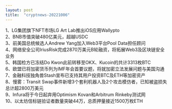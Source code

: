```yaml
---
layout: post
title:  "cryptnews-20221006"
---
```

1、LG集团旗下NFT市场LG Art Lab推出iOS应用Wallypto  
2、BNB市值突破480亿美元，超越USDC  
3、前美国总统候选人Andrew Yang加入Web3平台Pool Data担任顾问  
4、网络安全公司IriusRisk完成2870万美元B轮融资，将拓展Web3及区块链安全业务  
5、韩国检方已冻结Do Kwon此前转移至OKX、Kucoin的共计3313枚BTC  
6、欧盟已将加密货币列为IMF年会首要议题，将就加密立法发展问题与美国沟通  
7、金融科技独角兽Stash宣布已支持其用户投资BTC及ETH等加密资产  
8、慢雾：Transit Swap事件新增3个套利机器人及2个攻击模仿者，已知被盗损失总计超2800万美元  
9、Infura将于今日起弃用Optimism Kovan和Arbitrum Rinkeby测试网  
10、以太坊信标链验证者数量突破44万，总质押量接近1500万枚ETH  
